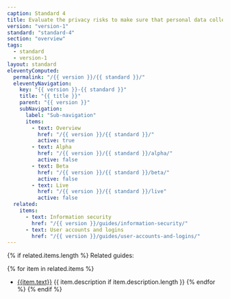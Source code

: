 ```yaml
---
caption: Standard 4
title: Evaluate the privacy risks to make sure that personal data collection requirements are appropriate.
version: "version-1"
standard: "standard-4"
section: "overview"
tags:
  - standard
  - version-1
layout: standard
eleventyComputed:
  permalink: "/{{ version }}/{{ standard }}/"
  eleventyNavigation:
    key: "{{ version }}-{{ standard }}"
    title: "{{ title }}"
    parent: "{{ version }}"
    subNavigation:
      label: "Sub-navigation"
      items:
        - text: Overview
          href: "/{{ version }}/{{ standard }}/"
          active: true
        - text: Alpha
          href: "/{{ version }}/{{ standard }}/alpha/"
          active: false
        - text: Beta
          href: "/{{ version }}/{{ standard }}/beta/"
          active: false
        - text: Live
          href: "/{{ version }}/{{ standard }}/live"
          active: false
  related:
    items:
      - text: Information security
        href: "/{{ version }}/guides/information-security/"
      - text: User accounts and logins
        href: "/{{ version }}/guides/user-accounts-and-logins/"
---
```


{% if related.items.length %}
Related guides:

{% for item in related.items %}

- [{{item.text}}]({{item.href}})
  {{ item.description if item.description.length }}
{% endfor %}
{% endif %}
